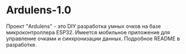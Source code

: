 # Ardulens-1.0

Проект "Ardulens" - это DIY разработка умных очков на базе микроконтроллера ESP32. Имеется мобильное приложение для управление очками и синхронизации данных. Подробное README в разработке.
